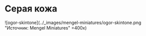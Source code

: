 # Серая кожа

![ogor-skintone](../_images/mengel-miniatures/ogor-skintone.png "Источник: Mengel Miniatures" =400x)

